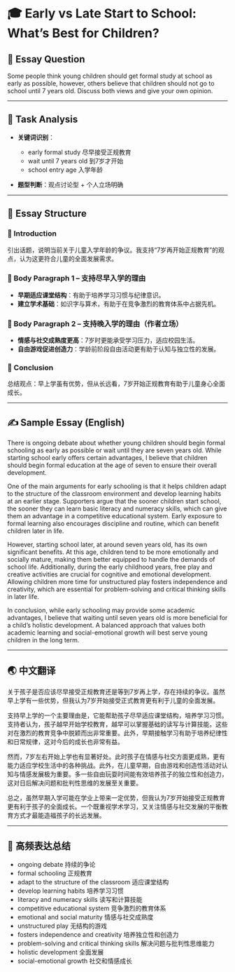 # 🎓 Early vs Late Start to School: What’s Best for Children?

## 📌 Essay Question

Some people think young children should get formal study at school as early as possible, however, others believe that children should not go to school until 7 years old. Discuss both views and give your own opinion.

---

## 🧠 Task Analysis

- **关键词识别**：
  - early formal study 尽早接受正规教育
  - wait until 7 years old 到7岁才开始
  - school entry age 入学年龄

- **题型判断**：观点讨论型 + 个人立场明确

---

## 🧱 Essay Structure

### 🔹 Introduction
引出话题，说明当前关于儿童入学年龄的争议。我支持“7岁再开始正规教育”的观点，认为这更符合儿童的全面发展需求。

### 🔹 Body Paragraph 1 – 支持尽早入学的理由
- **早期适应课堂结构**：有助于培养学习习惯与纪律意识。
- **建立学术基础**：如识字与算术，有助于在竞争激烈的教育体系中占据先机。

### 🔹 Body Paragraph 2 – 支持晚入学的理由（作者立场）
- **情感与社交成熟度更高**：7岁时更能承受学习压力，适应校园生活。
- **自由游戏促进创造力**：学龄前阶段自由活动更有助于认知与独立性的发展。

### 🔹 Conclusion
总结观点：早上学虽有优势，但从长远看，7岁开始正规教育有助于儿童身心全面成长。

---

## ✍️ Sample Essay (English)

There is ongoing debate about whether young children should begin formal schooling as early as possible or wait until they are seven years old. While starting school early offers certain advantages, I believe that children should begin formal education at the age of seven to ensure their overall development.

One of the main arguments for early schooling is that it helps children adapt to the structure of the classroom environment and develop learning habits at an earlier stage. Supporters argue that the sooner children start school, the sooner they can learn basic literacy and numeracy skills, which can give them an advantage in a competitive educational system. Early exposure to formal learning also encourages discipline and routine, which can benefit children later in life.

However, starting school later, at around seven years old, has its own significant benefits. At this age, children tend to be more emotionally and socially mature, making them better equipped to handle the demands of school life. Additionally, during the early childhood years, free play and creative activities are crucial for cognitive and emotional development. Allowing children more time for unstructured play fosters independence and creativity, which are essential for problem-solving and critical thinking skills in later life.

In conclusion, while early schooling may provide some academic advantages, I believe that waiting until seven years old is more beneficial for a child’s holistic development. A balanced approach that values both academic learning and social-emotional growth will best serve young children in the long term.

---

## 🌏 中文翻译

关于孩子是否应该尽早接受正规教育还是等到7岁再上学，存在持续的争议。虽然早上学有一些优势，但我认为7岁开始接受正式教育更有利于儿童的全面发展。

支持早上学的一个主要理由是，它能帮助孩子尽早适应课堂结构，培养学习习惯。支持者认为，孩子越早开始学校教育，越早可以掌握基础的读写与计算技能，这些对在激烈的教育竞争中脱颖而出非常重要。此外，早期接触学习有助于培养纪律性和日常规律，这对今后的成长也非常有益。

然而，7岁左右开始上学也有显著好处。此时孩子在情感与社交方面更成熟，更有能力适应学校生活中的各种挑战。此外，在儿童早期，自由游戏和创造性活动对认知与情感发展极为重要。多一些自由玩耍时间能有效培养孩子的独立性和创造力，这对日后解决问题和批判性思维的发展至关重要。

总之，虽然早期入学可能在学业上带来一定优势，但我认为7岁开始接受正规教育更有利于孩子的全面成长。一个既重视学术学习，又关注情感与社交发展的平衡教育方式才最能造福孩子的长远发展。

---

## 🧾 高频表达总结

- ongoing debate 持续的争论  
- formal schooling 正规教育  
- adapt to the structure of the classroom 适应课堂结构  
- develop learning habits 培养学习习惯  
- literacy and numeracy skills 读写和计算技能  
- competitive educational system 竞争激烈的教育体系  
- emotional and social maturity 情感与社交成熟度  
- unstructured play 无结构的游戏  
- fosters independence and creativity 培养独立性和创造力  
- problem-solving and critical thinking skills 解决问题与批判性思维能力  
- holistic development 全面发展  
- social-emotional growth 社交和情感成长  
